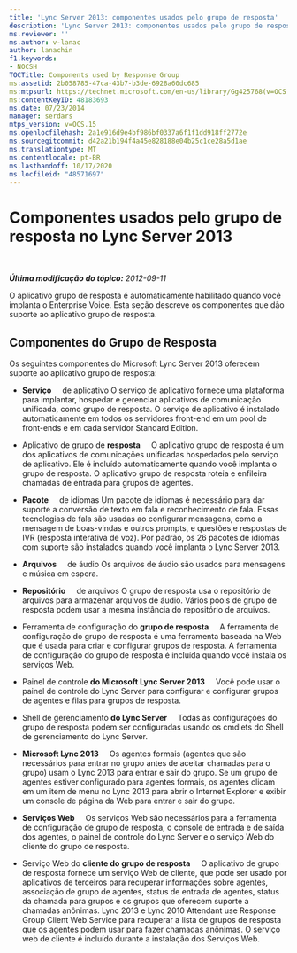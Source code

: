 ```yaml
---
title: 'Lync Server 2013: componentes usados pelo grupo de resposta'
description: 'Lync Server 2013: componentes usados pelo grupo de resposta.'
ms.reviewer: ''
ms.author: v-lanac
author: lanachin
f1.keywords:
- NOCSH
TOCTitle: Components used by Response Group
ms:assetid: 2b058785-47ca-43b7-b3de-6928a60dc685
ms:mtpsurl: https://technet.microsoft.com/en-us/library/Gg425768(v=OCS.15)
ms:contentKeyID: 48183693
ms.date: 07/23/2014
manager: serdars
mtps_version: v=OCS.15
ms.openlocfilehash: 2a1e916d9e4bf986bf0337a6f1f1dd918ff2772e
ms.sourcegitcommit: d42a21b194f4a45e828188e04b25c1ce28a5d1ae
ms.translationtype: MT
ms.contentlocale: pt-BR
ms.lasthandoff: 10/17/2020
ms.locfileid: "48571697"
---
```

# <a name="components-used-by-response-group-in-lync-server-2013"></a>Componentes usados pelo grupo de resposta no Lync Server 2013

<div data-xmlns="http://www.w3.org/1999/xhtml">

<div class="topic" data-xmlns="http://www.w3.org/1999/xhtml" data-msxsl="urn:schemas-microsoft-com:xslt" data-cs="https://msdn.microsoft.com/">

<div data-asp="https://msdn2.microsoft.com/asp">



</div>

<div id="mainSection">

<div id="mainBody">

<span> </span>

_**Última modificação do tópico:** 2012-09-11_

O aplicativo grupo de resposta é automaticamente habilitado quando você implanta o Enterprise Voice. Esta seção descreve os componentes que dão suporte ao aplicativo grupo de resposta.

<div>

## <a name="response-group-components"></a>Componentes do Grupo de Resposta

Os seguintes componentes do Microsoft Lync Server 2013 oferecem suporte ao aplicativo grupo de resposta:

  - **Serviço**     de aplicativo O serviço de aplicativo fornece uma plataforma para implantar, hospedar e gerenciar aplicativos de comunicação unificada, como grupo de resposta. O serviço de aplicativo é instalado automaticamente em todos os servidores front-end em um pool de front-ends e em cada servidor Standard Edition.

  - Aplicativo de grupo de **resposta**     O aplicativo grupo de resposta é um dos aplicativos de comunicações unificadas hospedados pelo serviço de aplicativo. Ele é incluído automaticamente quando você implanta o grupo de resposta. O aplicativo grupo de resposta roteia e enfileira chamadas de entrada para grupos de agentes.

  - **Pacote**     de idiomas Um pacote de idiomas é necessário para dar suporte a conversão de texto em fala e reconhecimento de fala. Essas tecnologias de fala são usadas ao configurar mensagens, como a mensagem de boas-vindas e outros prompts, e questões e respostas de IVR (resposta interativa de voz). Por padrão, os 26 pacotes de idiomas com suporte são instalados quando você implanta o Lync Server 2013.

  - **Arquivos**     de áudio Os arquivos de áudio são usados para mensagens e música em espera.

  - **Repositório**     de arquivos O grupo de resposta usa o repositório de arquivos para armazenar arquivos de áudio. Vários pools de grupo de resposta podem usar a mesma instância do repositório de arquivos.

  - Ferramenta de configuração do **grupo de resposta**     A ferramenta de configuração do grupo de resposta é uma ferramenta baseada na Web que é usada para criar e configurar grupos de resposta. A ferramenta de configuração do grupo de resposta é incluída quando você instala os serviços Web.

  - Painel de controle **do Microsoft Lync Server 2013**     Você pode usar o painel de controle do Lync Server para configurar e configurar grupos de agentes e filas para grupos de resposta.

  - Shell de gerenciamento **do Lync Server**     Todas as configurações do grupo de resposta podem ser configuradas usando os cmdlets do Shell de gerenciamento do Lync Server.

  - **Microsoft Lync 2013**     Os agentes formais (agentes que são necessários para entrar no grupo antes de aceitar chamadas para o grupo) usam o Lync 2013 para entrar e sair do grupo. Se um grupo de agentes estiver configurado para agentes formais, os agentes clicam em um item de menu no Lync 2013 para abrir o Internet Explorer e exibir um console de página da Web para entrar e sair do grupo.

  - **Serviços Web**     Os serviços Web são necessários para a ferramenta de configuração de grupo de resposta, o console de entrada e de saída dos agentes, o painel de controle do Lync Server e o serviço Web do cliente do grupo de resposta.

  - Serviço Web do **cliente do grupo de resposta**     O aplicativo de grupo de resposta fornece um serviço Web de cliente, que pode ser usado por aplicativos de terceiros para recuperar informações sobre agentes, associação de grupo de agentes, status de entrada de agentes, status da chamada para grupos e os grupos que oferecem suporte a chamadas anônimas. Lync 2013 e Lync 2010 Attendant use Response Group Client Web Service para recuperar a lista de grupos de resposta que os agentes podem usar para fazer chamadas anônimas. O serviço web de cliente é incluído durante a instalação dos Serviços Web.

</div>

</div>

<span> </span>

</div>

</div>

</div>

